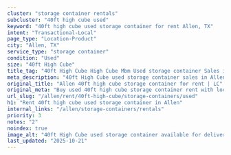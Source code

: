 ```yaml
---
cluster: "storage container rentals"
subcluster: "40ft high cube used"
keyword: "40ft high cube used storage container for rent Allen, TX"
intent: "Transactional-Local"
page_type: "Location-Product"
city: "Allen, TX"
service_type: "storage container"
condition: "Used"
size: "40ft High Cube"
title_tag: "40ft High Cube High Cube Mbm Used storage container Sales in Allen | LC Container"
meta_description: "40ft High Cube used storage container sales in Allen. High cube containers with extra height. Fast delivery, competitive pricing. Serving storage containers area. Quote ID: E0K. Call (214) 524-4168 for your free quote today."
original_title: "Allen 40ft high cube storage container for rent | LC"
original_meta: "Buy used 40ft high cube storage container rent with local delivery in Allen, TX. LC Container — local Since 2003. Request a fast quote today."
url_slug: "/allen/rent/40ft-high-cube/storage-containers/used"
h1: "Rent 40ft high cube used storage container in Allen"
internal_links: "/allen/storage-containers/rentals"
priority: 3
notes: "2"
noindex: true
image_alt: "40ft High Cube used storage container available for delivery in Allen"
last_updated: "2025-10-21"
---
```


<!-- TODO: Add unique city/inventory copy, images, and internal links here. -->
